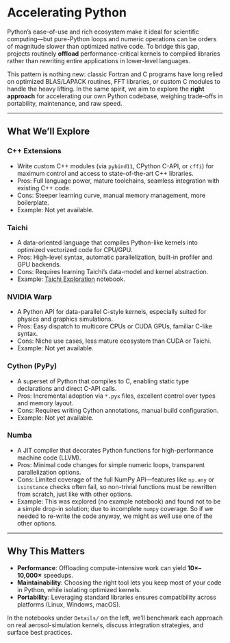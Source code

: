 # Accelerating Python

Python’s ease-of-use and rich ecosystem make it ideal for scientific computing—but pure-Python loops and numeric operations can be orders of magnitude slower than optimized native code. To bridge this gap, projects routinely **offload** performance-critical kernels to compiled libraries rather than rewriting entire applications in lower-level languages.  

This pattern is nothing new: classic Fortran and C programs have long relied on optimized BLAS/LAPACK routines, FFT libraries, or custom C modules to handle the heavy lifting. In the same spirit, we aim to explore the **right approach** for accelerating our own Python codebase, weighing trade-offs in portability, maintenance, and raw speed.

---

## What We’ll Explore

### **C++ Extensions**  
   - Write custom C++ modules (via `pybind11`, CPython C-API, or `cffi`) for maximum control and access to state-of-the-art C++ libraries.  
   - Pros: Full language power, mature toolchains, seamless integration with existing C++ code.  
   - Cons: Steeper learning curve, manual memory management, more boilerplate.
   - Example: Not yet available.

### **Taichi**  
   - A data-oriented language that compiles Python-like kernels into optimized vectorized code for CPU/GPU.  
   - Pros: High-level syntax, automatic parallelization, built-in profiler and GPU backends.  
   - Cons: Requires learning Taichi’s data-model and kernel abstraction.
   - Example: [Taichi Exploration](Details/Taichi_Exploration.ipynb) notebook.

### **NVIDIA Warp**  
   - A Python API for data-parallel C-style kernels, especially suited for physics and graphics simulations.  
   - Pros: Easy dispatch to multicore CPUs or CUDA GPUs, familiar C-like syntax.  
   - Cons: Niche use cases, less mature ecosystem than CUDA or Taichi.
   - Example: Not yet available.

### **Cython (PyPy)**  
   - A superset of Python that compiles to C, enabling static type declarations and direct C-API calls.  
   - Pros: Incremental adoption via `*.pyx` files, excellent control over types and memory layout.  
   - Cons: Requires writing Cython annotations, manual build configuration.
   - Example: Not yet available.

### **Numba**  
   - A JIT compiler that decorates Python functions for high-performance machine code (LLVM).  
   - Pros: Minimal code changes for simple numeric loops, transparent parallelization options.  
   - Cons: Limited coverage of the full NumPy API—features like `np.any` or `isinstance` checks often fail, so non-trivial functions must be rewritten from scratch, just like with other options.
   - Example: This was explored (no example notebook) and found not to be a simple drop-in solution; due to incomplete `numpy` coverage. So if we needed to re-write the code anyway, we might as well use one of the other options.

---

## Why This Matters

- **Performance**: Offloading compute-intensive work can yield **10×–10,000×** speedups.  
- **Maintainability**: Choosing the right tool lets you keep most of your code in Python, while isolating optimized kernels.  
- **Portability**: Leveraging standard libraries ensures compatibility across platforms (Linux, Windows, macOS).  

In the notebooks under `Details/` on the left, we’ll benchmark each approach on real aerosol-simulation kernels, discuss integration strategies, and surface best practices.
